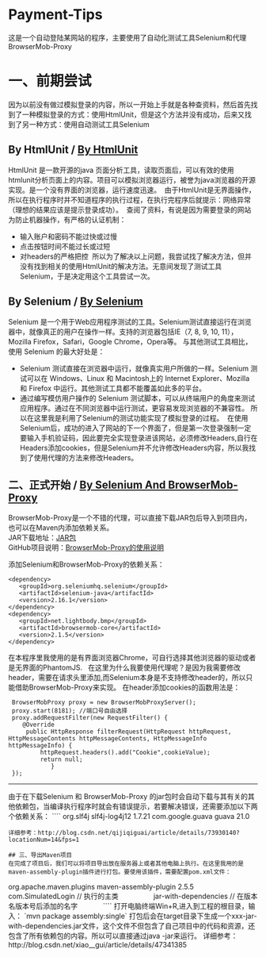 # Payment-Tips
这是一个自动登陆某网站的程序，主要使用了自动化测试工具Selenium和代理BrowserMob-Proxy

# 一、前期尝试
因为以前没有做过模拟登录的内容，所以一开始上手就是各种查资料，然后首先找到了一种模拟登录的方式：使用HtmlUnit，但是这个方法并没有成功，后来又找到了另一种方式：使用自动测试工具Selenium

## By HtmlUnit / [By HtmlUnit](https://github.com/YangDanXia/Payment-Tips/tree/master/By%20HtmlUnit)  
  HtmlUnit 是一款开源的java 页面分析工具，读取页面后，可以有效的使用htmlunit分析页面上的内容。项目可以模拟浏览器运行，被誉为java浏览器的开源实现。是一个没有界面的浏览器，运行速度迅速。
  由于HtmlUnit是无界面操作，所以在执行程序时并不知道程序的执行过程，在执行完程序后就提示：网络异常（理想的结果应该是提示登录成功）。
  查阅了资料，有说是因为需要登录的网站为防止机器操作，有严格的认证机制：
  - 输入账户和密码不能过快或过慢
  - 点击按钮时间不能过长或过短
  - 对headers的严格把控
  所以为了解决以上问题，我尝试找了解决方法，但并没有找到相关的使用HtmlUnit的解决方法。无意间发现了测试工具Selenium，于是决定用这个工具尝试一次。
  
## By Selenium / [By Selenium](https://github.com/YangDanXia/Payment-Tips/tree/master/By%20Selenium)  
  Selenium 是一个用于Web应用程序测试的工具。Selenium测试直接运行在浏览器中，就像真正的用户在操作一样。支持的浏览器包括IE（7, 8, 9, 10, 11），Mozilla Firefox，Safari，Google Chrome，Opera等。
  与其他测试工具相比，使用 Selenium 的最大好处是：
  - Selenium 测试直接在浏览器中运行，就像真实用户所做的一样。Selenium 测试可以在 Windows、Linux 和 Macintosh上的 Internet Explorer、Mozilla 和 Firefox 中运行。其他测试工具都不能覆盖如此多的平台。
  - 通过编写模仿用户操作的 Selenium 测试脚本，可以从终端用户的角度来测试应用程序。通过在不同浏览器中运行测试，更容易发现浏览器的不兼容性。
所以在这里我是利用了Selenium的测试功能实现了模拟登录的过程。
  在使用Selenium后，成功的进入了网站的下一个界面了，但是第一次登录强制一定要输入手机验证码，因此要完全实现登录进该网站，必须修改Headers,自行在Headers添加cookies，但是Selenium并不允许修改Headers内容，所以我找到了使用代理的方法来修改Headers。
  
  
## 二、正式开始 / [By Selenium And BrowserMob-Proxy](https://github.com/YangDanXia/Payment-Tips/tree/master/paying)    
BrowserMob-Proxy是一个不错的代理，可以直接下载JAR包后导入到项目内，也可以在Maven内添加依赖关系。  
JAR下载地址：[JAR包](http://bmp.lightbody.net/)    
GitHub项目说明：[BrowserMob-Proxy的使用说明](https://github.com/lightbody/browsermob-proxy)

添加Selenium和BrowserMob-Proxy的依赖关系：  
````
<dependency>
   <groupId>org.seleniumhq.selenium</groupId>
   <artifactId>selenium-java</artifactId>
   <version>2.16.1</version>
</dependency>
<dependency>
   <groupId>net.lightbody.bmp</groupId>
   <artifactId>browsermob-core</artifactId>
   <version>2.1.5</version>
</dependency>
 ````
在本程序里我使用的是有界面浏览器Chrome，可自行选择其他浏览器的驱动或者是无界面的PhantomJS.  
在这里为什么我要使用代理呢？是因为我需要修改header，需要在请求头里添加,而Selenium本身是不支持修改header的，所以只能借助BrowserMob-Proxy来实现。
在header添加cookies的函数用法是：
````
 BrowserMobProxy proxy = new BrowserMobProxyServer();
 proxy.start(8181); //端口号自由选择
 proxy.addRequestFilter(new RequestFilter() {
    @Override
     public HttpResponse filterRequest(HttpRequest httpRequest, HttpMessageContents httpMessageContents, HttpMessageInfo httpMessageInfo) {
         httpRequest.headers().add("Cookie",cookieValue);
         return null;
            }
 });
 ````
<hr>
由于在下载Selenium 和 BrowserMob-Proxy 的jar包时会自动下载与其有关的其他依赖包，当编译执行程序时就会有错误提示，若要解决错误，还需要添加以下两个依赖关系：   
````
<dependency>
   <groupId>org.slf4j</groupId>
   <artifactId>slf4j-log4j12</artifactId>
   <version>1.7.21</version>
</dependency>
<dependency>
   <groupId>com.google.guava</groupId>
   <artifactId>guava</artifactId>
   <version>21.0</version>
</dependency>

````  
详细参考：http://blog.csdn.net/qijiqiguai/article/details/73930140?locationNum=14&fps=1

## 三、导出Maven项目
在完成了项目后，我们可以将项目导出放在服务器上或者其他电脑上执行。在这里我用的是maven-assembly-plugin插件进行打包。要使用该插件，需要配置pom.xml文件：
````
 <build>
   <plugins>
     <plugin>
        <groupId>org.apache.maven.plugins</groupId>
        <artifactId>maven-assembly-plugin</artifactId>
        <version>2.5.5</version>
        <configuration>
          <archive>
            <manifest>
              <mainClass> 
                 com.SimulatedLogin // 执行的主类
              </mainClass>
            </manifest>
          </archive>
          <descriptorRefs>
             <descriptorRef>
                  jar-with-dependencies // 在版本名版本号后添加的名字
             </descriptorRef>
          </descriptorRefs>
        </configuration>
      </plugin>
   </plugins>
 </build>
````
打开电脑终端Win+R,进入到工程的根目录，输入：
`mvn package assembly:single`  
打包后会在target目录下生成一个xxx-jar-with-dependencies.jar文件，这个文件不但包含了自己项目中的代码和资源，还包含了所有依赖包的内容。所以可以直接通过java -jar来运行。  
详细参考：http://blog.csdn.net/xiao__gui/article/details/47341385
